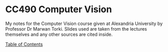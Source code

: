 # CC490 Computer Vision
My notes for the Computer Vision course given at Alexandria University by Professor Dr Marwan Torki.
Slides used are taken from the lectures themselves and any other sources are cited inside.

[Table of Contents](http://htmlpreview.github.com/?https://github.com/HebaElwazzan/CC490-Computer-Vision/blob/main/Computer%20Vision.html)
